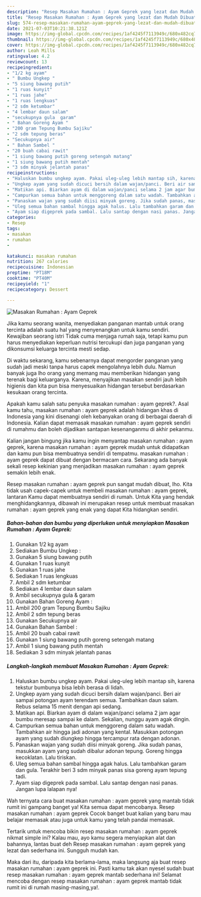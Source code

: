 ```yaml
---
description: "Resep Masakan Rumahan : Ayam Geprek yang lezat dan Mudah Dibuat"
title: "Resep Masakan Rumahan : Ayam Geprek yang lezat dan Mudah Dibuat"
slug: 574-resep-masakan-rumahan-ayam-geprek-yang-lezat-dan-mudah-dibuat
date: 2021-07-03T10:21:38.121Z
image: https://img-global.cpcdn.com/recipes/1af4245f7113949c/680x482cq70/masakan-rumahan-ayam-geprek-foto-resep-utama.jpg
thumbnail: https://img-global.cpcdn.com/recipes/1af4245f7113949c/680x482cq70/masakan-rumahan-ayam-geprek-foto-resep-utama.jpg
cover: https://img-global.cpcdn.com/recipes/1af4245f7113949c/680x482cq70/masakan-rumahan-ayam-geprek-foto-resep-utama.jpg
author: Leah Mills
ratingvalue: 4.2
reviewcount: 13
recipeingredient:
- "1/2 kg ayam"
- " Bumbu Ungkep "
- "5 siung bawang putih"
- "1 ruas kunyit"
- "1 ruas jahe"
- "1 ruas lengkuas"
- "2 sdm ketumbar"
- "4 lembar daun salam"
- "secukupnya gula  garam"
- " Bahan Goreng Ayam "
- "200 gram Tepung Bumbu Sajiku"
- "2 sdm tepung beras"
- "Secukupnya air"
- " Bahan Sambel "
- "20 buah cabai rawit"
- "1 siung bawang putih goreng setengah matang"
- "1 siung bawang putih mentah"
- "3 sdm minyak jelantah panas"
recipeinstructions:
- "Haluskan bumbu ungkep ayam. Pakai uleg-uleg lebih mantap sih, karena tekstur bumbunya bisa lebih berasa di lidah."
- "Ungkep ayam yang sudah dicuci bersih dalam wajan/panci. Beri air sampai potongan ayam terendam semua. Tambahkan daun salam. Rebus selama 15 menit dengan api sedang."
- "Matikan api. Biarkan ayam di dalam wajan/panci selama 2 jam agar bumbu meresap sampai ke dalam. Sekalian, nunggu ayam agak dingin."
- "Campurkan semua bahan untuk menggoreng dalam satu wadah. Tambahkan air hingga jadi adonan yang kental. Masukkan potongan ayam yang sudah diungkep hingga tercampur rata dengan adonan."
- "Panaskan wajan yang sudah diisi minyak goreng. Jika sudah panas, masukkan ayam yang sudah dibalur adonan tepung. Goreng hingga kecoklatan. Lalu tiriskan."
- "Uleg semua bahan sambal hingga agak halus. Lalu tambahkan garam dan gula. Terakhir beri 3 sdm minyak panas sisa goreng ayam tepung tadi."
- "Ayam siap digeprek pada sambal. Lalu santap dengan nasi panas. Jangan lupa lalapan nya!"
categories:
- Resep
tags:
- masakan
- rumahan
- 

katakunci: masakan rumahan  
nutrition: 267 calories
recipecuisine: Indonesian
preptime: "PT18M"
cooktime: "PT40M"
recipeyield: "1"
recipecategory: Dessert

---
```



![Masakan Rumahan : Ayam Geprek](https://img-global.cpcdn.com/recipes/1af4245f7113949c/680x482cq70/masakan-rumahan-ayam-geprek-foto-resep-utama.jpg)

Jika kamu seorang wanita, menyediakan panganan mantab untuk orang tercinta adalah suatu hal yang menyenangkan untuk kamu sendiri. Kewajiban seorang istri Tidak cuma menjaga rumah saja, tetapi kamu pun harus menyediakan keperluan nutrisi tercukupi dan juga panganan yang dikonsumsi keluarga tercinta mesti sedap.

Di waktu  sekarang, kamu sebenarnya dapat mengorder panganan yang sudah jadi meski tanpa harus capek mengolahnya lebih dulu. Namun banyak juga lho orang yang memang mau memberikan hidangan yang terenak bagi keluarganya. Karena, menyajikan masakan sendiri jauh lebih higienis dan kita pun bisa menyesuaikan hidangan tersebut berdasarkan kesukaan orang tercinta. 



Apakah kamu salah satu penyuka masakan rumahan : ayam geprek?. Asal kamu tahu, masakan rumahan : ayam geprek adalah hidangan khas di Indonesia yang kini disenangi oleh kebanyakan orang di berbagai daerah di Indonesia. Kalian dapat memasak masakan rumahan : ayam geprek sendiri di rumahmu dan boleh dijadikan santapan kesenanganmu di akhir pekanmu.

Kalian jangan bingung jika kamu ingin menyantap masakan rumahan : ayam geprek, karena masakan rumahan : ayam geprek mudah untuk didapatkan dan kamu pun bisa membuatnya sendiri di tempatmu. masakan rumahan : ayam geprek dapat dibuat dengan bermacam cara. Sekarang ada banyak sekali resep kekinian yang menjadikan masakan rumahan : ayam geprek semakin lebih enak.

Resep masakan rumahan : ayam geprek pun sangat mudah dibuat, lho. Kita tidak usah capek-capek untuk membeli masakan rumahan : ayam geprek, lantaran Kamu dapat membuatnya sendiri di rumah. Untuk Kita yang hendak menghidangkannya, dibawah ini merupakan resep untuk membuat masakan rumahan : ayam geprek yang enak yang dapat Kita hidangkan sendiri.

<!--inarticleads1-->

##### Bahan-bahan dan bumbu yang diperlukan untuk menyiapkan Masakan Rumahan : Ayam Geprek:

1. Gunakan 1/2 kg ayam
1. Sediakan  Bumbu Ungkep :
1. Gunakan 5 siung bawang putih
1. Gunakan 1 ruas kunyit
1. Gunakan 1 ruas jahe
1. Sediakan 1 ruas lengkuas
1. Ambil 2 sdm ketumbar
1. Sediakan 4 lembar daun salam
1. Ambil secukupnya gula &amp; garam
1. Gunakan  Bahan Goreng Ayam :
1. Ambil 200 gram Tepung Bumbu Sajiku
1. Ambil 2 sdm tepung beras
1. Gunakan Secukupnya air
1. Gunakan  Bahan Sambel :
1. Ambil 20 buah cabai rawit
1. Gunakan 1 siung bawang putih goreng setengah matang
1. Ambil 1 siung bawang putih mentah
1. Sediakan 3 sdm minyak jelantah panas




<!--inarticleads2-->

##### Langkah-langkah membuat Masakan Rumahan : Ayam Geprek:

1. Haluskan bumbu ungkep ayam. Pakai uleg-uleg lebih mantap sih, karena tekstur bumbunya bisa lebih berasa di lidah.
1. Ungkep ayam yang sudah dicuci bersih dalam wajan/panci. Beri air sampai potongan ayam terendam semua. Tambahkan daun salam. Rebus selama 15 menit dengan api sedang.
1. Matikan api. Biarkan ayam di dalam wajan/panci selama 2 jam agar bumbu meresap sampai ke dalam. Sekalian, nunggu ayam agak dingin.
1. Campurkan semua bahan untuk menggoreng dalam satu wadah. Tambahkan air hingga jadi adonan yang kental. Masukkan potongan ayam yang sudah diungkep hingga tercampur rata dengan adonan.
1. Panaskan wajan yang sudah diisi minyak goreng. Jika sudah panas, masukkan ayam yang sudah dibalur adonan tepung. Goreng hingga kecoklatan. Lalu tiriskan.
1. Uleg semua bahan sambal hingga agak halus. Lalu tambahkan garam dan gula. Terakhir beri 3 sdm minyak panas sisa goreng ayam tepung tadi.
1. Ayam siap digeprek pada sambal. Lalu santap dengan nasi panas. Jangan lupa lalapan nya!




Wah ternyata cara buat masakan rumahan : ayam geprek yang mantab tidak rumit ini gampang banget ya! Kita semua dapat mencobanya. Resep masakan rumahan : ayam geprek Cocok banget buat kalian yang baru mau belajar memasak atau juga untuk kamu yang telah pandai memasak.

Tertarik untuk mencoba bikin resep masakan rumahan : ayam geprek nikmat simple ini? Kalau mau, ayo kamu segera menyiapkan alat dan bahannya, lantas buat deh Resep masakan rumahan : ayam geprek yang lezat dan sederhana ini. Sungguh mudah kan. 

Maka dari itu, daripada kita berlama-lama, maka langsung aja buat resep masakan rumahan : ayam geprek ini. Pasti kamu tak akan nyesel sudah buat resep masakan rumahan : ayam geprek mantab sederhana ini! Selamat mencoba dengan resep masakan rumahan : ayam geprek mantab tidak rumit ini di rumah masing-masing,ya!.

